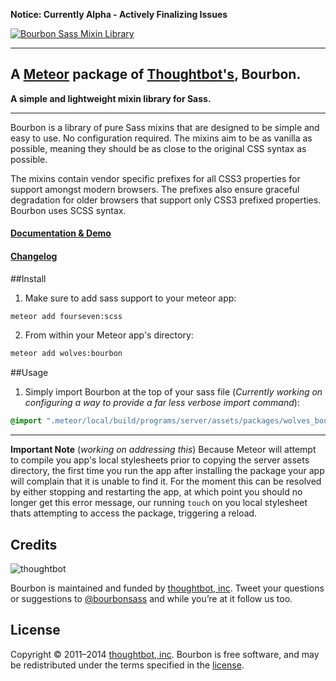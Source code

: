 **Notice: Currently Alpha - Actively Finalizing Issues**

[![Bourbon Sass Mixin Library](http://bourbon.io/images/shared/bourbon-logo.png)](http://bourbon.io)

***

## A [Meteor](http://meteor.com) package of [Thoughtbot's](http://thoughtbot.com), Bourbon.

**A simple and lightweight mixin library for Sass.**

---

Bourbon is a library of pure Sass mixins that are designed to be simple and easy to use. No configuration required. The mixins aim to be as vanilla as possible, meaning they should be as close to the original CSS syntax as possible.

The mixins contain vendor specific prefixes for all CSS3 properties for support amongst modern browsers. The prefixes also ensure graceful degradation for older browsers that support only CSS3 prefixed properties. Bourbon uses SCSS syntax.

#### [Documentation & Demo](http://bourbon.io)

#### [Changelog](https://github.com/thoughtbot/bourbon/releases)

##Install

1. Make sure to add sass support to your meteor app:

  ```bash
  meteor add fourseven:scss
  ```

2. From within your Meteor app's directory:

  ```bash
  meteor add wolves:bourbon
  ```

##Usage

1. Simply import Bourbon at the top of your sass file (*Currently working on configuring a way to provide a far less verbose import command*):

  ```scss
  @import ".meteor/local/build/programs/server/assets/packages/wolves_bourbon/bourbon"
  ```

---

**Important Note** (*working on addressing this*)
Because Meteor will attempt to compile you app's local stylesheets prior to copying the server assets directory, the first time you run the app after installing the package your app will complain that it is unable to find it. For the moment this can be resolved by either stopping and restarting the app, at which point you should no longer get this error message, our running `touch` on you local stylesheet thats attempting to access the package, triggering a reload.

## Credits

![thoughtbot](http://thoughtbot.com/images/tm/logo.png)

Bourbon is maintained and funded by [thoughtbot, inc](http://thoughtbot.com). Tweet your questions or suggestions to [@bourbonsass](https://twitter.com/bourbonsass) and while you’re at it follow us too.

## License

Copyright © 2011–2014 [thoughtbot, inc](http://thoughtbot.com). Bourbon is free software, and may be redistributed under the terms specified in the [license](LICENSE.md).
